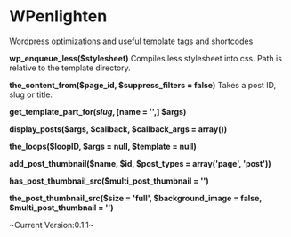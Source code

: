 # WPenlighten


Wordpress optimizations and useful template tags and shortcodes


__wp_enqueue_less($stylesheet)__
Compiles less stylesheet into css. Path is relative to the template directory.

__the_content_from($page_id, $suppress_filters = false)__
Takes a post ID, slug or title.

__get_template_part_for($slug, [$name = '',] $args)__

__display_posts($args, $callback, $callback_args = array())__

__the_loops($loopID, $args = null, $template = null)__

__add_post_thumbnail($name, $id, $post_types = array('page', 'post'))__

__has_post_thumbnail_src($multi_post_thumbnail = '')__

__the_post_thumbnail_src($size = 'full', $background_image = false, $multi_post_thumbnail = '')__



~Current Version:0.1.1~
